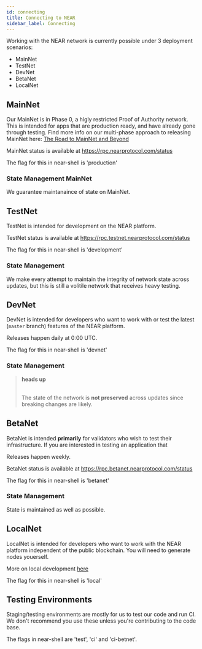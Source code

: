 ```yaml
---
id: connecting
title: Connecting to NEAR
sidebar_label: Connecting
---
```


Working with the NEAR network is currently possible under 3 deployment scenarios:

- MainNet
- TestNet
- DevNet
- BetaNet
- LocalNet

## MainNet

Our MainNet is in Phase 0, a higly restricted Proof of Authority network. This is intended for apps that are production ready, and have already gone through testing. Find more info on our multi-phase approach to releasing MainNet here: [The Road to MainNet and Beyond](https://nearprotocol.com/blog/mainnet-roadmap/)

MainNet status is available at https://rpc.nearprotocol.com/status

The flag for this in near-shell is 'production'

### State Management MainNet

We guarantee maintanaince of state on MainNet.

## TestNet

TestNet is intended for development on the NEAR platform.

TestNet status is available at https://rpc.testnet.nearprotocol.com/status

The flag for this in near-shell is 'development'

### State Management

We make every attempt to maintain the integrity of network state across updates, but this is still a volitile network that receives heavy testing.

## DevNet

DevNet is intended for developers who want to work with or test the latest (`master` branch) features of the NEAR platform.

Releases happen daily at 0:00 UTC.

The flag for this in near-shell is 'devnet'

### State Management

<blockquote class="warning">
<strong>heads up</strong><br><br>

The state of the network is **not preserved** across updates since breaking changes are likely.

</blockquote>

## BetaNet

BetaNet is intended **primarily** for validators who wish to test their infrastructure. If you are interested in testing an application that

Releases happen weekly.

BetaNet status is available at https://rpc.betanet.nearprotocol.com/status

The flag for this in near-shell is 'betanet'

### State Management

State is maintained as well as possible.

## LocalNet

LocalNet is intended for developers who want to work with the NEAR platform independent of the public blockchain. You will need to generate nodes youerself.

More on local development [here](/docs/local-setup/local-dev-testnet)

The flag for this in near-shell is 'local'

## Testing Environments

Staging/testing environments are mostly for us to test our code and run CI. We don't recommend you use these unless you're contributing to the code base.

The flags in near-shell are 'test', 'ci' and 'ci-betnet'.
